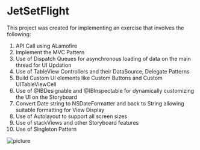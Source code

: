 # JetSetFlight

This project was created for implementing an exercise that involves the following:
1. API Call using ALamofire
2. Implement the MVC Pattern
3. Use of Dispatch Queues for asynchronous loading of data on the main thread for UI Updation
4. Use of TableView Controllers and their DataSource, Delegate Patterns
5. Build Custom UI elements like Custom Buttons and Custom UITableViewCell
6. Use of @IBDesignable and @IBInspectable for dynamically customizing the UI on the Storyboard
7. Convert Date string to NSDateFormatter and back to String allowing suitable formatting for View Display
8. Use of Autolayout to support all screen sizes
9. Use of stackViews and other Storyboard features
10. Use of Singleton Pattern

![picture](https://user-images.githubusercontent.com/18023773/35001811-ae31b6a2-fab5-11e7-86ed-f81f8eec4709.png)

